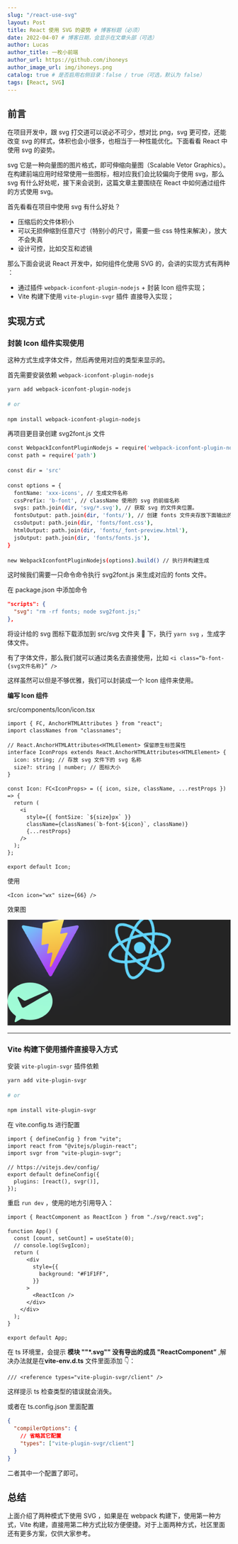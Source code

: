 ```yaml
---
slug: "/react-use-svg"
layout: Post
title: React 使用 SVG 的姿势 # 博客标题（必须）
date: 2022-04-07 # 博客日期，会显示在文章头部（可选）
author: Lucas
author_title: 一枚小前端
author_url: https://github.com/ihoneys
author_image_url: img/ihoneys.png
catalog: true # 是否启用右侧目录：false / true（可选，默认为 false）
tags: [React, SVG]
---
```


## 前言

在项目开发中，跟 svg 打交道可以说必不可少，想对比 png，svg 更可控，还能改变 svg 的样式，体积也会小很多，也相当于一种性能优化。下面看看 React 中使用 svg 的姿势。

svg 它是一种向量图的图片格式，即可伸缩向量图（Scalable Vetor Graphics）。在构建前端应用时经常使用一些图标，相对应我们会比较偏向于使用 svg，那么 svg 有什么好处呢，接下来会说到，这篇文章主要围绕在 React 中如何通过组件的方式使用 svg。

首先看看在项目中使用 svg 有什么好处？

- 压缩后的文件体积小
- 可以无损伸缩到任意尺寸（特别小的尺寸，需要一些 css 特性来解决），放大不会失真
- 设计可控，比如交互和滤镜

那么下面会说说 React 开发中，如何组件化使用 SVG 的，会讲的实现方式有两种 ：

- 通过插件 `webpack-iconfont-plugin-nodejs` + 封装 Icon 组件实现；
- Vite 构建下使用 `vite-plugin-svgr` 插件 直接导入实现；

<!--truncate-->

## 实现方式

### **封装 Icon 组件实现使用**

这种方式生成字体文件，然后再使用对应的类型来显示的。

首先需要安装依赖 `webpack-iconfont-plugin-nodejs`

```bash
yarn add webpack-iconfont-plugin-nodejs

# or

npm install webpack-iconfont-plugin-nodejs
```

再项目更目录创建 svg2font.js 文件

```bash
const WebpackIconfontPluginNodejs = require('webpack-iconfont-plugin-nodejs')
const path = require('path')

const dir = 'src'

const options = {
  fontName: 'xxx-icons', // 生成文件名称
  cssPrefix: 'b-font', // className 使用的 svg 的前缀名称
  svgs: path.join(dir, 'svg/*.svg'), // 获取 svg 的文件夹位置。
  fontsOutput: path.join(dir, 'fonts/'), // 创建 fonts 文件夹存放下面输出的文件👇
  cssOutput: path.join(dir, 'fonts/font.css'),
  htmlOutput: path.join(dir, 'fonts/_font-preview.html'),
  jsOutput: path.join(dir, 'fonts/fonts.js'),
}

new WebpackIconfontPluginNodejs(options).build() // 执行并构建生成
```

这时候我们需要一只命令命令执行 svg2font.js 来生成对应的 fonts 文件。

在 package.json 中添加命令

```json
"scripts": {
  "svg": "rm -rf fonts; node svg2font.js;"
},
```

将设计给的 svg 图标下载添加到 src/svg 文件夹 📁 下，执行 `yarn svg` ，生成字体文件。

有了字体文件，那么我们就可以通过类名去直接使用，比如 `<i class=“b-font-{svg文件名称}” />`

这样虽然可以但是不够优雅，我们可以封装成一个 Icon 组件来使用。

**编写 Icon 组件**

src/components/Icon/icon.tsx

```tsx
import { FC, AnchorHTMLAttributes } from "react";
import classNames from "classnames";

// React.AnchorHTMLAttributes<HTMLElement> 保留原生标签属性
interface IconProps extends React.AnchorHTMLAttributes<HTMLElement> {
  icon: string; // 存放 svg 文件下的 svg 名称
  size?: string | number; // 图标大小
}

const Icon: FC<IconProps> = ({ icon, size, className, ...restProps }) => {
  return (
    <i
      style={{ fontSize: `${size}px` }}
      className={classNames(`b-font-${icon}`, className)}
      {...restProps}
    />
  );
};

export default Icon;
```

使用

```tsx
<Icon icon="wx" size={66} />
```

效果图

![Untitled](./img/react-use-svg.png)

---

### **Vite 构建下使用插件直接导入方式**

安装 `vite-plugin-svgr` 插件依赖

```bash
yarn add vite-plugin-svgr

# or

npm install vite-plugin-svgr
```

在 vite.config.ts 进行配置

```tsx
import { defineConfig } from "vite";
import react from "@vitejs/plugin-react";
import svgr from "vite-plugin-svgr";

// https://vitejs.dev/config/
export default defineConfig({
  plugins: [react(), svgr()],
});
```

重启 `run dev` ，使用的地方引用导入：

```tsx
import { ReactComponent as ReactIcon } from "./svg/react.svg";

function App() {
  const [count, setCount] = useState(0);
  // console.log(SvgIcon);
  return (
      <div
        style={{
          background: "#F1F1FF",
        }}
      >
        <ReactIcon />
      </div>
    </div>
  );
}

export default App;
```

在 ts 环境里，会提示 **模块 ""\*.svg"" 没有导出的成员 "ReactComponent”** ,解决办法就是在**vite-env.d.ts** 文件里面添加 👇：

```tsx
/// <reference types="vite-plugin-svgr/client" />
```

这样提示 ts 检查类型的错误就会消失。

或者在 ts.config.json 里面配置

```json
{
  "compilerOptions": {
    // 省略其它配置
    "types": ["vite-plugin-svgr/client"]
  }
}
```

二者其中一个配置了即可。

## **总结**

上面介绍了两种模式下使用 SVG ，如果是在 webpack 构建下，使用第一种方式，Vite 构建，直接用第二种方式比较方便便捷。对于上面两种方式，社区里面还有更多方案，仅供大家参考。
